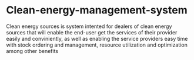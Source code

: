 # Clean-energy-management-system
Clean energy sources is system intented for dealers of clean energy sources that will enable the end-user get the services of their provider easily and conviniently, as well as enabling the service providers easy time with stock ordering and management, resource utilization and optimization among other benefits
